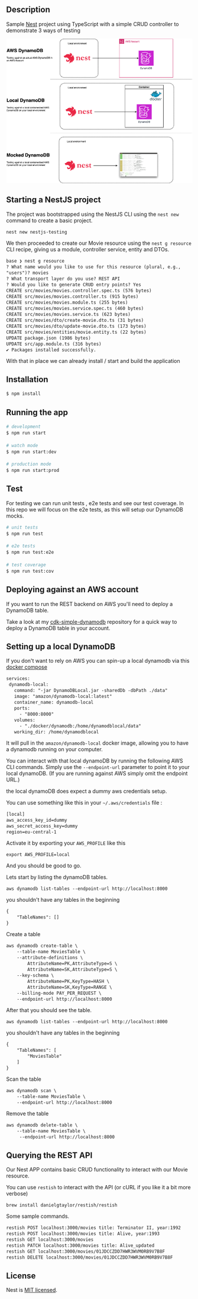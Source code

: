 ## Description

Sample [Nest](https://github.com/nestjs/nest) project using TypeScript with a simple CRUD controller to demonstrate 3 ways of testing

![](./docs/dynamodb.png)

## Starting a NestJS project

The project was bootstrapped using the NestJS CLI using the `nest new` command to create a basic project.

```
nest new nestjs-testing
```

We then proceeded to create our Movie resource using the `nest g resource` CLI recipe, giving us a module, controller service, entity and DTOs.
```
base ❯ nest g resource
? What name would you like to use for this resource (plural, e.g., "users")? movies
? What transport layer do you use? REST API
? Would you like to generate CRUD entry points? Yes
CREATE src/movies/movies.controller.spec.ts (576 bytes)
CREATE src/movies/movies.controller.ts (915 bytes)
CREATE src/movies/movies.module.ts (255 bytes)
CREATE src/movies/movies.service.spec.ts (460 bytes)
CREATE src/movies/movies.service.ts (623 bytes)
CREATE src/movies/dto/create-movie.dto.ts (31 bytes)
CREATE src/movies/dto/update-movie.dto.ts (173 bytes)
CREATE src/movies/entities/movie.entity.ts (22 bytes)
UPDATE package.json (1986 bytes)
UPDATE src/app.module.ts (316 bytes)
✔ Packages installed successfully.
```

With that in place we can already install / start and build the application

## Installation

```bash
$ npm install
```

## Running the app

```bash
# development
$ npm run start

# watch mode
$ npm run start:dev

# production mode
$ npm run start:prod
```

## Test

For testing we can run unit tests , e2e tests and see our test coverage.
In this repo we will focus on the e2e tests, as this will setup our DynamoDB mocks.

```bash
# unit tests
$ npm run test

# e2e tests
$ npm run test:e2e

# test coverage
$ npm run test:cov
```

## Deploying against an AWS account

If you want to run the REST backend on AWS you'll need to deploy a DynamoDB table.

Take a look at my [cdk-simple-dynamodb](https://github.com/ddewaele/cdk-simple-dynamodb) repository for a quick way to deploy a DynamoDB table in your account.

## Setting up a local DynamoDB

If you don't want to rely on AWS you can spin-up a local dynamodb via this [docker compose](./docker-compose.yml)

```
services:
 dynamodb-local:
   command: "-jar DynamoDBLocal.jar -sharedDb -dbPath ./data"
   image: "amazon/dynamodb-local:latest"
   container_name: dynamodb-local
   ports:
     - "8000:8000"
   volumes:
     - "./docker/dynamodb:/home/dynamodblocal/data"
   working_dir: /home/dynamodblocal
```

It will pull in the `amazon/dynamodb-local` docker image, allowing you to have a dynamodb running on your computer.

You can interact with that local dynamoDB by running the following AWS CLI commands. Simply use the `--endpoint-url` parameter to point it to your local dynamoDB.
(If you are running against AWS simply omit the endpoint URL.)

the local dynamoDB does expect a dummy aws credentials setup.

You can use something like this in your `~/.aws/credentials` file : 

```
[local]
aws_access_key_id=dummy
aws_secret_access_key=dummy
region=eu-central-1
```

Activate it by exporting your `AWS_PROFILE` like this

```
export AWS_PROFILE=local
```

And you should be good to go.

Lets start by listing the dynamoDB tables.

```
aws dynamodb list-tables --endpoint-url http://localhost:8000
```

you shouldn't have any tables in the beginning

```
{
    "TableNames": []
}
```

Create a table

```
aws dynamodb create-table \
    --table-name MoviesTable \
    --attribute-definitions \
        AttributeName=PK,AttributeType=S \
        AttributeName=SK,AttributeType=S \
    --key-schema \
        AttributeName=PK,KeyType=HASH \
        AttributeName=SK,KeyType=RANGE \
    --billing-mode PAY_PER_REQUEST \
    --endpoint-url http://localhost:8000
```

After that you should see the table.

```
aws dynamodb list-tables --endpoint-url http://localhost:8000
```

you shouldn't have any tables in the beginning

```
{
    "TableNames": [
        "MoviesTable"
    ]
}
```

Scan the table
```
aws dynamodb scan \
    --table-name MoviesTable \
    --endpoint-url http://localhost:8000
```

Remove the table

```
aws dynamodb delete-table \
    --table-name MoviesTable \
     --endpoint-url http://localhost:8000
```


## Querying the REST API

Our Nest APP contains basic CRUD functionality to interact with our Movie resource.

You can use `restish` to interact with the API (or cURL if you like it a bit more verbose)

```
brew install danielgtaylor/restish/restish
```
Some sample commands.

```
restish POST localhost:3000/movies title: Terminator II, year:1992
restish POST localhost:3000/movies title: Alive, year:1993
restish GET localhost:3000/movies
restish PATCH localhost:3000/movies title: Alive_updated
restish GET localhost:3000/movies/01JDCCZDD7HWR3WVM0RB9V7B8F
restish DELETE localhost:3000/movies/01JDCCZDD7HWR3WVM0RB9V7B8F
```

## License

Nest is [MIT licensed](LICENSE).
